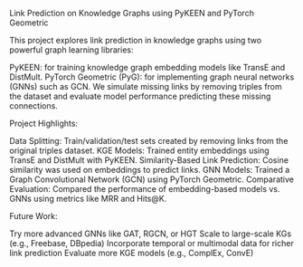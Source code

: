 Link Prediction on Knowledge Graphs using PyKEEN and PyTorch Geometric

This project explores link prediction in knowledge graphs using two powerful graph learning libraries:

  PyKEEN: for training knowledge graph embedding models like TransE and DistMult.
  PyTorch Geometric (PyG): for implementing graph neural networks (GNNs) such as GCN.
  We simulate missing links by removing triples from the dataset and evaluate model performance predicting these missing connections.

Project Highlights:

  Data Splitting: Train/validation/test sets created by removing links from the original triples dataset.
  KGE Models: Trained entity embeddings using TransE and DistMult with PyKEEN.
  Similarity-Based Link Prediction: Cosine similarity was used on embeddings to predict links.
  GNN Models: Trained a Graph Convolutional Network (GCN) using PyTorch Geometric.
  Comparative Evaluation: Compared the performance of embedding-based models vs. GNNs using metrics like MRR and Hits@K.

Future Work:

  Try more advanced GNNs like GAT, RGCN, or HGT
  Scale to large-scale KGs (e.g., Freebase, DBpedia)
  Incorporate temporal or multimodal data for richer link prediction
  Evaluate more KGE models (e.g., ComplEx, ConvE)
